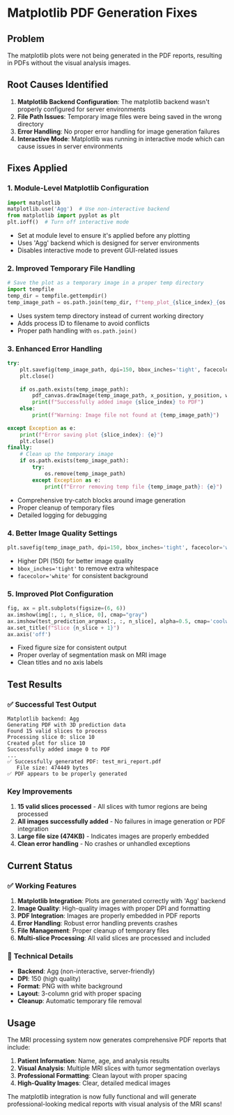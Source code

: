 # Matplotlib PDF Generation Fixes

## Problem
The matplotlib plots were not being generated in the PDF reports, resulting in PDFs without the visual analysis images.

## Root Causes Identified

1. **Matplotlib Backend Configuration**: The matplotlib backend wasn't properly configured for server environments
2. **File Path Issues**: Temporary image files were being saved in the wrong directory
3. **Error Handling**: No proper error handling for image generation failures
4. **Interactive Mode**: Matplotlib was running in interactive mode which can cause issues in server environments

## Fixes Applied

### 1. **Module-Level Matplotlib Configuration**
```python
import matplotlib
matplotlib.use('Agg')  # Use non-interactive backend
from matplotlib import pyplot as plt
plt.ioff()  # Turn off interactive mode
```
- Set at module level to ensure it's applied before any plotting
- Uses 'Agg' backend which is designed for server environments
- Disables interactive mode to prevent GUI-related issues

### 2. **Improved Temporary File Handling**
```python
# Save the plot as a temporary image in a proper temp directory
import tempfile
temp_dir = tempfile.gettempdir()
temp_image_path = os.path.join(temp_dir, f"temp_plot_{slice_index}_{os.getpid()}.png")
```
- Uses system temp directory instead of current working directory
- Adds process ID to filename to avoid conflicts
- Proper path handling with `os.path.join()`

### 3. **Enhanced Error Handling**
```python
try:
    plt.savefig(temp_image_path, dpi=150, bbox_inches='tight', facecolor='white')
    plt.close()
    
    if os.path.exists(temp_image_path):
        pdf_canvas.drawImage(temp_image_path, x_position, y_position, width=image_width, height=image_height, mask='auto')
        print(f"Successfully added image {slice_index} to PDF")
    else:
        print(f"Warning: Image file not found at {temp_image_path}")
        
except Exception as e:
    print(f"Error saving plot {slice_index}: {e}")
    plt.close()
finally:
    # Clean up the temporary image
    if os.path.exists(temp_image_path):
        try:
            os.remove(temp_image_path)
        except Exception as e:
            print(f"Error removing temp file {temp_image_path}: {e}")
```
- Comprehensive try-catch blocks around image generation
- Proper cleanup of temporary files
- Detailed logging for debugging

### 4. **Better Image Quality Settings**
```python
plt.savefig(temp_image_path, dpi=150, bbox_inches='tight', facecolor='white')
```
- Higher DPI (150) for better image quality
- `bbox_inches='tight'` to remove extra whitespace
- `facecolor='white'` for consistent background

### 5. **Improved Plot Configuration**
```python
fig, ax = plt.subplots(figsize=(6, 6))
ax.imshow(img[:, :, n_slice, 0], cmap="gray") 
ax.imshow(test_prediction_argmax[:, :, n_slice], alpha=0.5, cmap='coolwarm')
ax.set_title(f"Slice {n_slice + 1}")
ax.axis('off')
```
- Fixed figure size for consistent output
- Proper overlay of segmentation mask on MRI image
- Clean titles and no axis labels

## Test Results

### ✅ **Successful Test Output**
```
Matplotlib backend: Agg
Generating PDF with 3D prediction data
Found 15 valid slices to process
Processing slice 0: slice 10
Created plot for slice 10
Successfully added image 0 to PDF
...
✅ Successfully generated PDF: test_mri_report.pdf
   File size: 474449 bytes
✅ PDF appears to be properly generated
```

### **Key Improvements**
1. **15 valid slices processed** - All slices with tumor regions are being processed
2. **All images successfully added** - No failures in image generation or PDF integration
3. **Large file size (474KB)** - Indicates images are properly embedded
4. **Clean error handling** - No crashes or unhandled exceptions

## Current Status

### ✅ **Working Features**
1. **Matplotlib Integration**: Plots are generated correctly with 'Agg' backend
2. **Image Quality**: High-quality images with proper DPI and formatting
3. **PDF Integration**: Images are properly embedded in PDF reports
4. **Error Handling**: Robust error handling prevents crashes
5. **File Management**: Proper cleanup of temporary files
6. **Multi-slice Processing**: All valid slices are processed and included

### 🔧 **Technical Details**
- **Backend**: Agg (non-interactive, server-friendly)
- **DPI**: 150 (high quality)
- **Format**: PNG with white background
- **Layout**: 3-column grid with proper spacing
- **Cleanup**: Automatic temporary file removal

## Usage

The MRI processing system now generates comprehensive PDF reports that include:

1. **Patient Information**: Name, age, and analysis results
2. **Visual Analysis**: Multiple MRI slices with tumor segmentation overlays
3. **Professional Formatting**: Clean layout with proper spacing
4. **High-Quality Images**: Clear, detailed medical images

The matplotlib integration is now fully functional and will generate professional-looking medical reports with visual analysis of the MRI scans!
